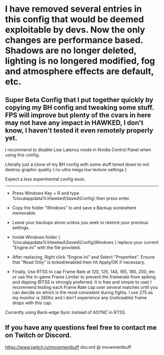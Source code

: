 # I have removed several entries in this config that would be deemed exploitable by devs. Now the only changes are performance based. Shadows are no longer deleted, lighting is no longered modified, fog and atmosphere effects are default, etc. 
Super Beta Config that I put together quickly by copying my BH config and tweaking some stuff. FPS will improve but plenty of the cvars in here may not have any impact in HAWKED, I don't know, I haven't tested it even remotely properly yet.
  -
 I recommend to disable Low Latency mode in Nvidia Control Panel when using this config.

Literally just a clone of my BH config with some stuff toned down to not destroy graphic quality ( no ultra mega low texture settings )

Expect a less experimental config soon.

 --------------------------------------------------------------------------------------------------------------------------------------------------------------

- Press Windows Key + R and type %localappdata%\Hawked\Saved\Config\ then press enter.
  
- Copy the folder "Windows" to and save a Backup somewhere memorable.
- Leave your backups alone unless you seek to restore your previous settings. 

- Inside Windows folder ( %localappdata%\Hawked\Saved\Config\Windows ) replace your current "Engine.ini" with the file provided.
- After replacing, Right click "Engine.ini" and Select "Properties". Ensure that "Read Only" is ticked/enabled then hit Apply/OK if necessary.


- Finally, Use RTSS to cap Frame Rate at 120, 125, 144, 165, 180, 200, etc or use the in-game Frame Limiter to prevent the framerate from spiking and dipping  (RTSS is strongly preferred. It is free and simple to use)
I recommend testing each Frame Rate cap over several matches until you can decide on which is the most consistent during fights. I use 275 as my monitor is 280hz and I don't experience any (noticeable) frame drops with this cap. 

Currently using Back-edge Sync instead of ASYNC in RTSS.

If you have any questions feel free to contact me on Twitch or Discord.
-
https://www.twitch.tv/movementbuff
discord @ movementbuff
